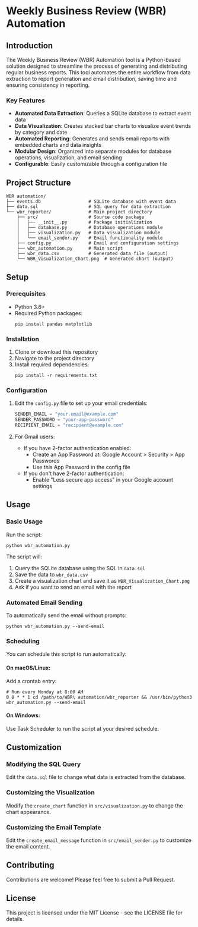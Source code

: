 # Weekly Business Review (WBR) Automation

## Introduction

The Weekly Business Review (WBR) Automation tool is a Python-based solution designed to streamline the process of generating and distributing regular business reports. This tool automates the entire workflow from data extraction to report generation and email distribution, saving time and ensuring consistency in reporting.

### Key Features

- **Automated Data Extraction**: Queries a SQLite database to extract event data
- **Data Visualization**: Creates stacked bar charts to visualize event trends by category and date
- **Automated Reporting**: Generates and sends email reports with embedded charts and data insights
- **Modular Design**: Organized into separate modules for database operations, visualization, and email sending
- **Configurable**: Easily customizable through a configuration file

## Project Structure

```
WBR automation/
├── events.db                  # SQLite database with event data
├── data.sql                   # SQL query for data extraction
└── wbr_reporter/              # Main project directory
    ├── src/                   # Source code package
    │   ├── __init__.py        # Package initialization
    │   ├── database.py        # Database operations module
    │   ├── visualization.py   # Data visualization module
    │   └── email_sender.py    # Email functionality module
    ├── config.py              # Email and configuration settings
    ├── wbr_automation.py      # Main script
    ├── wbr_data.csv           # Generated data file (output)
    └── WBR_Visualization_Chart.png  # Generated chart (output)
```

## Setup

### Prerequisites
- Python 3.6+
- Required Python packages:
  ```
  pip install pandas matplotlib
  ```

### Installation
1. Clone or download this repository
2. Navigate to the project directory
3. Install required dependencies:
   ```
   pip install -r requirements.txt
   ```

### Configuration
1. Edit the `config.py` file to set up your email credentials:
   ```python
   SENDER_EMAIL = "your.email@example.com"
   SENDER_PASSWORD = "your-app-password"
   RECIPIENT_EMAIL = "recipient@example.com"
   ```

2. For Gmail users:
   - If you have 2-factor authentication enabled:
     - Create an App Password at: Google Account > Security > App Passwords
     - Use this App Password in the config file
   - If you don't have 2-factor authentication:
     - Enable "Less secure app access" in your Google account settings

## Usage

### Basic Usage
Run the script:
```
python wbr_automation.py
```

The script will:
1. Query the SQLite database using the SQL in `data.sql`
2. Save the data to `wbr_data.csv`
3. Create a visualization chart and save it as `WBR_Visualization_Chart.png`
4. Ask if you want to send an email with the report

### Automated Email Sending
To automatically send the email without prompts:
```
python wbr_automation.py --send-email
```

### Scheduling
You can schedule this script to run automatically:

#### On macOS/Linux:
Add a crontab entry:
```
# Run every Monday at 8:00 AM
0 8 * * 1 cd /path/to/WBR\ automation/wbr_reporter && /usr/bin/python3 wbr_automation.py --send-email
```

#### On Windows:
Use Task Scheduler to run the script at your desired schedule.

## Customization

### Modifying the SQL Query
Edit the `data.sql` file to change what data is extracted from the database.

### Customizing the Visualization
Modify the `create_chart` function in `src/visualization.py` to change the chart appearance.

### Customizing the Email Template
Edit the `create_email_message` function in `src/email_sender.py` to customize the email content.

## Contributing
Contributions are welcome! Please feel free to submit a Pull Request.

## License
This project is licensed under the MIT License - see the LICENSE file for details. 